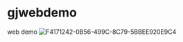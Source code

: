 # gjwebdemo
web demo
![F4171242-0B56-499C-8C79-5BBEE920E9C4](https://user-images.githubusercontent.com/128616177/226958173-7eccbeab-4f70-4d9e-8b47-ba9be2a5fab3.jpeg)
